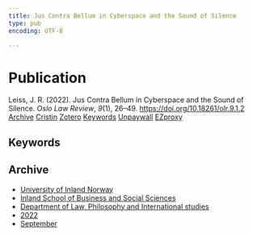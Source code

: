 ```yaml
---
title: Jus Contra Bellum in Cyberspace and the Sound of Silence
type: pub
encoding: UTF-8

---
```

<h1>Publication</h1>
<article id="csl-bib-container-UBJLN4WW" class="csl-bib-container">
  <div class="csl-bib-body"> <div class="csl-entry">Leiss, J. R. (2022). Jus Contra Bellum in Cyberspace and the Sound of Silence. <i>Oslo Law Review</i>, <i>9</i>(1), 26–49. <a href="https://doi.org/10.18261/olr.9.1.2">https://doi.org/10.18261/olr.9.1.2</a></div> </div>
  <div class="csl-bib-buttons">
    <a href="#taxonomy-article-UBJLN4WW" alt="archive" class="csl-bib-button">Archive</a>
    <a href="https://app.cristin.no/results/show.jsf?id=2048776" alt="Cristin" class="csl-bib-button">Cristin</a>
    <a href="http://zotero.org/groups/5881554/items/UBJLN4WW" alt="Zotero" class="csl-bib-button">Zotero</a>
    <a href="#keywords-article-UBJLN4WW" alt="keywords" class="csl-bib-button">Keywords</a>
    <a href="https://doi.org/10.18261/olr.9.1.2" alt="Unpaywall" class="csl-bib-button">Unpaywall</a>
    <a href="https://doi.org/10.18261/olr.9.1.2" alt="EZproxy" class="csl-bib-button">EZproxy</a>
  </div>
  <div id="csl-bib-meta-container-UBJLN4WW"></div>
</article>
<div id="csl-bib-meta-UBJLN4WW" class="csl-bib-meta">
  <article id="keywords-article-UBJLN4WW" class="keywords-article">
    <h1>Keywords</h1>
    
  </article>
  <article id="taxonomy-article-UBJLN4WW" class="taxonomy-article">
    <h1>Archive</h1>
    <ul>
      <li><a href="{{< params subfolder >}}en/archive/?key=3DCRN523">University of Inland Norway</a></li>
      <li><a href="{{< params subfolder >}}en/archive/?key=DU8Q9LN9">Inland School of Business and Social Sciences</a></li>
      <li><a href="{{< params subfolder >}}en/archive/?key=ITYAG68H">Department of Law, Philosophy and International studies</a></li>
      <li><a href="{{< params subfolder >}}en/archive/?key=B7XWRJNE">2022</a></li>
      <li><a href="{{< params subfolder >}}en/archive/?key=3AAQ4ESI">September</a></li>
    </ul>
  </article>
</div>
